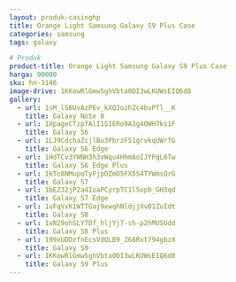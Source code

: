 ```yaml
---
layout: produk-casinghp
title: Orange Light Samsung Galaxy S9 Plus Case
categories: samsung
tags: galaxy

# Produk
product-title: Orange Light Samsung Galaxy S9 Plus Case
harga: 90000
sku: hn-3146
image-drive: 1KKowRlGmw5ghVbta0DI3wLKUWsEIQ6d8
gallery:
  - url: 1sM_lS6UvAzPEv_kXQJozhZc4bvPTl__K
    title: Galaxy Note 8
  - url: 1XpageCTzpfAlI1SIERo9A3g4OWH7ks1F
    title: Galaxy S6
  - url: 1LJ9CdchaZcjlBu3PbrzF51grvkqUWrfG
    title: Galaxy S6 Edge
  - url: 1HdTCv3YWNH3h3vWqu4HhmAoIJYPqL6Tw
    title: Galaxy S6 Edge Plus
  - url: 1kTc8NMupoTyFjpOZmO5FX5S4TYWmsQrG
    title: Galaxy S7
  - url: 1bEZ32jP2a4IoaPCyrpTC1l5opb_GH3qd
    title: Galaxy S7 Edge
  - url: 1uFqVxK1WTTGaj9xwqhNldjjXv01ZuIdt
    title: Galaxy S8
  - url: 1xN29ohSLY7Df_hljYj7-sh-p2hMUSUdd
    title: Galaxy S8 Plus
  - url: 199xUDDzfnEcsVdQLB9_Z68Rxt794gbzX
    title: Galaxy S9
  - url: 1KKowRlGmw5ghVbta0DI3wLKUWsEIQ6d8
    title: Galaxy S9 Plus
---
```


